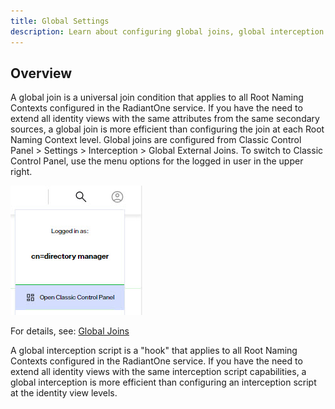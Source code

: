 ```yaml
---
title: Global Settings
description: Learn about configuring global joins, global interception script, client protocols and more.
---
```


## Overview

A global join is a universal join condition that applies to all Root Naming Contexts configured in the RadiantOne service. If you have the need to extend all identity views with the same attributes from the same secondary sources, a global join is more efficient than configuring the join at each Root Naming Context level.  Global joins are configured from Classic Control Panel > Settings > Interception > Global External Joins. To switch to Classic Control Panel, use the menu options for the logged in user in the upper right.

![Classic Control Panel](Media/classic-cp.jpg)

For details, see: [Global Joins](joins#configuring-a-global-join)

A global interception script is a "hook" that applies to all Root Naming Contexts configured in the RadiantOne service. If you have the need to extend all identity views with the same interception script capabilities, a global interception is more efficient than configuring an interception script at the identity view levels. 



